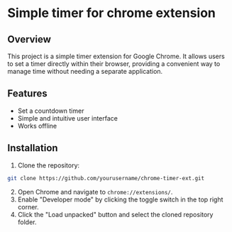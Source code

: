 # Simple timer for chrome extension
## Overview

This project is a simple timer extension for Google Chrome. It allows users to set a timer directly within their browser, providing a convenient way to manage time without needing a separate application.

## Features

- Set a countdown timer
- Simple and intuitive user interface
- Works offline

## Installation

1. Clone the repository:
  ```bash
  git clone https://github.com/yourusername/chrome-timer-ext.git
  ```
2. Open Chrome and navigate to `chrome://extensions/`.
3. Enable "Developer mode" by clicking the toggle switch in the top right corner.
4. Click the "Load unpacked" button and select the cloned repository folder.
